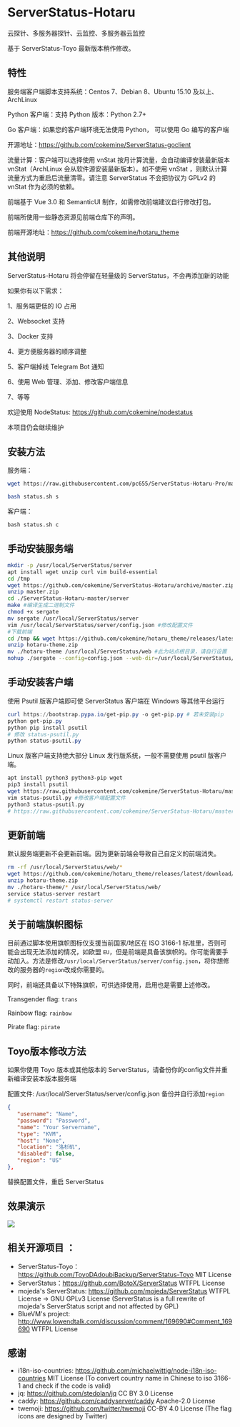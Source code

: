 # ServerStatus-Hotaru
云探针、多服务器探针、云监控、多服务器云监控

基于 ServerStatus-Toyo 最新版本稍作修改。

## 特性

服务端客户端脚本支持系统：Centos 7、Debian 8、Ubuntu 15.10 及以上、ArchLinux

Python 客户端：支持 Python 版本：Python 2.7+

Go 客户端：如果您的客户端环境无法使用 Python， 可以使用 Go 编写的客户端

开源地址：https://github.com/cokemine/ServerStatus-goclient

流量计算：客户端可以选择使用 vnStat 按月计算流量，会自动编译安装最新版本vnStat（ArchLinux 会从软件源安装最新版本）。如不使用 vnStat ，则默认计算流量方式为重启后流量清零。请注意 ServerStatus 不会把协议为 GPLv2 的 vnStat 作为必须的依赖。

前端基于 Vue 3.0 和 SemanticUI 制作，如需修改前端建议自行修改打包。

前端所使用一些静态资源见前端仓库下的声明。

前端开源地址：https://github.com/cokemine/hotaru_theme

## 其他说明

ServerStatus-Hotaru 将会停留在轻量级的 ServerStatus，不会再添加新的功能

如果你有以下需求：

1、服务端更低的 IO 占用

2、Websocket 支持

3、Docker 支持

4、更方便服务器的顺序调整

5、客户端掉线 Telegram Bot 通知

6、使用 Web 管理、添加、修改客户端信息

7、等等

欢迎使用 NodeStatus: https://github.com/cokemine/nodestatus

本项目仍会继续维护

## 安装方法

服务端：

```bash
wget https://raw.githubusercontent.com/pc655/ServerStatus-Hotaru-Pro/master/status.sh

bash status.sh s
```

客户端：

```
bash status.sh c
```

## 手动安装服务端

```bash
mkdir -p /usr/local/ServerStatus/server
apt install wget unzip curl vim build-essential
cd /tmp
wget https://github.com/cokemine/ServerStatus-Hotaru/archive/master.zip
unzip master.zip
cd ./ServerStatus-Hotaru-master/server
make #编译生成二进制文件
chmod +x sergate
mv sergate /usr/local/ServerStatus/server
vim /usr/local/ServerStatus/server/config.json #修改配置文件
#下载前端
cd /tmp && wget https://github.com/cokemine/hotaru_theme/releases/latest/download/hotaru-theme.zip
unzip hotaru-theme.zip
mv ./hotaru-theme /usr/local/ServerStatus/web #此为站点根目录，请自行设置
nohup ./sergate --config=config.json --web-dir=/usr/local/ServerStatus/web --port=35601 > /tmp/serverstatus_server.log 2>&1 & #默认端口35601
```

## 手动安装客户端

使用 Psutil 版客户端即可使 ServerStatus 客户端在 Windows 等其他平台运行

```powershell
curl https://bootstrap.pypa.io/get-pip.py -o get-pip.py # 若未安装pip
python get-pip.py
python pip install psutil
# 修改 status-psutil.py
python status-psutil.py
```

Linux 版客户端支持绝大部分 Linux 发行版系统，一般不需要使用 psutil 版客户端。

```bash
apt install python3 python3-pip wget
pip3 install psutil
wget https://raw.githubusercontent.com/cokemine/ServerStatus-Hotaru/master/clients/status-psutil.py
vim status-psutil.py #修改客户端配置文件
python3 status-psutil.py
# https://raw.githubusercontent.com/cokemine/ServerStatus-Hotaru/master/clients/status-client.py 默认版本无需 psutil 依赖
```

## 更新前端

默认服务端更新不会更新前端。因为更新前端会导致自己自定义的前端消失。

```bash
rm -rf /usr/local/ServerStatus/web/*
wget https://github.com/cokemine/hotaru_theme/releases/latest/download/hotaru-theme.zip
unzip hotaru-theme.zip
mv ./hotaru-theme/* /usr/local/ServerStatus/web/
service status-server restart
# systemctl restart status-server
```

## 关于前端旗帜图标

目前通过脚本使用旗帜图标仅支援当前国家/地区在 ISO 3166-1 标准里，否则可能会出现无法添加的情况，如欧盟 `EU`，但是前端是具备该旗帜的。你可能需要手动加入。方法是修改`/usr/local/ServerStatus/server/config.json`，将你想修改的服务器的`region`改成你需要的。

同时，前端还具备以下特殊旗帜，可供选择使用，启用也是需要上述修改。

Transgender flag: `trans`

Rainbow flag: `rainbow`

Pirate flag: `pirate`

## Toyo版本修改方法

如果你使用 Toyo 版本或其他版本的 ServerStatus，请备份你的config文件并重新编译安装本版本服务端

配置文件: /usr/local/ServerStatus/server/config.json 备份并自行添加`region`

```json
{
   "username": "Name",
   "password": "Password",
   "name": "Your Servername",
   "type": "KVM",
   "host": "None",
   "location": "洛杉矶",
   "disabled": false,
   "region": "US"
},
```

替换配置文件，重启 ServerStatus

## 效果演示

![](https://i.imgur.com/utfcHPV.png)

## 相关开源项目 ： 
* ServerStatus-Toyo：https://github.com/ToyoDAdoubiBackup/ServerStatus-Toyo MIT License
* ServerStatus：https://github.com/BotoX/ServerStatus WTFPL License
* mojeda's ServerStatus: https://github.com/mojeda/ServerStatus WTFPL License -> GNU GPLv3 License (ServerStatus is a full rewrite of mojeda's ServerStatus script and not affected by GPL)
* BlueVM's project: http://www.lowendtalk.com/discussion/comment/169690#Comment_169690 WTFPL License

## 感谢

* i18n-iso-countries: https://github.com/michaelwittig/node-i18n-iso-countries MIT License (To convert country name in Chinese to iso 3166-1 and check if the code is valid)
* jq: https://github.com/stedolan/jq CC BY 3.0 License
* caddy: https://github.com/caddyserver/caddy Apache-2.0 License
* twemoji: https://github.com/twitter/twemoji CC-BY 4.0 License (The flag icons are designed by Twitter)

